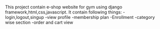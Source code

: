 This project contain e-shop website for gym using django framework,html,css,javascript.
It contain following things:
-login,logout,singup
-view profile
-membership plan
-Enrollment
-category wise section 
-order and cart view
